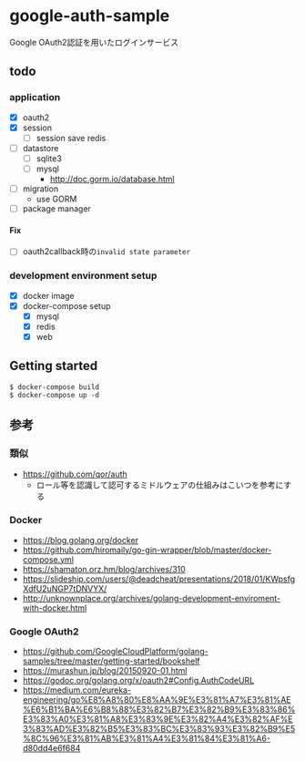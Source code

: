 # google-auth-sample
Google OAuth2認証を用いたログインサービス

## todo
### application
- [x] oauth2
- [x] session
    - [ ] session save redis
- [ ] datastore
    - [ ] sqlite3
    - [ ] mysql
        - http://doc.gorm.io/database.html
- [ ] migration
    - use GORM
- [ ] package manager

#### Fix
- [ ] oauth2callback時の`invalid state parameter`

### development environment setup
- [x] docker image
- [x] docker-compose setup
    - [x] mysql
    - [x] redis
    - [x] web

## Getting started

```
$ docker-compose build
$ docker-compose up -d
```

## 参考
### 類似
- https://github.com/qor/auth
    - ロール等を認識して認可するミドルウェアの仕組みはこいつを参考にする

### Docker
- https://blog.golang.org/docker
- https://github.com/hiromaily/go-gin-wrapper/blob/master/docker-compose.yml
- https://shamaton.orz.hm/blog/archives/310
- https://slideship.com/users/@deadcheat/presentations/2018/01/KWpsfgXdfU2uNGP7tDNVYX/
- http://unknownplace.org/archives/golang-development-enviroment-with-docker.html

### Google OAuth2
- https://github.com/GoogleCloudPlatform/golang-samples/tree/master/getting-started/bookshelf
- https://murashun.jp/blog/20150920-01.html
- https://godoc.org/golang.org/x/oauth2#Config.AuthCodeURL
- https://medium.com/eureka-engineering/go%E8%A8%80%E8%AA%9E%E3%81%A7%E3%81%AE%E6%B1%BA%E6%B8%88%E3%82%B7%E3%82%B9%E3%83%86%E3%83%A0%E3%81%A8%E3%83%9E%E3%82%A4%E3%82%AF%E3%83%AD%E3%82%B5%E3%83%BC%E3%83%93%E3%82%B9%E5%8C%96%E3%81%AB%E3%81%A4%E3%81%84%E3%81%A6-d80dd4e6f684